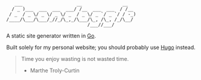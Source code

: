 ```
   ___                    __               __
  / _ )___  ___  ___  ___/ /__  ___  ___  / /__
 / _  / _ \/ _ \/ _ \/ _  / _ \/ _ `/ _ `/ / -_)
/____/\___/\___/_//_/\_,_/\___/\_, /\_, /_/\__/
                              /___//___/
```

A static site generator written in [Go](https://go.dev).

Built solely for my personal website; you should probably use [Hugo](https://gohugo.io) instead.

> Time you enjoy wasting is not wasted time.
> - Marthe Troly-Curtin
